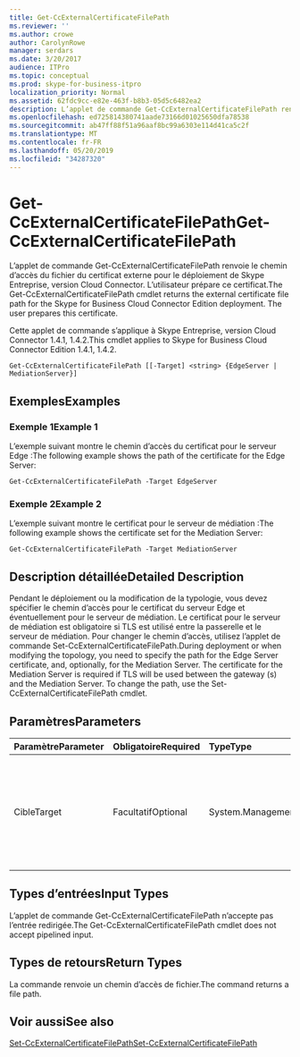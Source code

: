```yaml
---
title: Get-CcExternalCertificateFilePath
ms.reviewer: ''
ms.author: crowe
author: CarolynRowe
manager: serdars
ms.date: 3/20/2017
audience: ITPro
ms.topic: conceptual
ms.prod: skype-for-business-itpro
localization_priority: Normal
ms.assetid: 62fdc9cc-e82e-463f-b8b3-05d5c6482ea2
description: L’applet de commande Get-CcExternalCertificateFilePath renvoie le chemin d’accès du fichier du certificat externe pour le déploiement de Skype Entreprise, version Cloud Connector. L’utilisateur prépare ce certificat.
ms.openlocfilehash: ed725814380741aade73166d01025650dfa78538
ms.sourcegitcommit: ab47ff88f51a96aaf8bc99a6303e114d41ca5c2f
ms.translationtype: MT
ms.contentlocale: fr-FR
ms.lasthandoff: 05/20/2019
ms.locfileid: "34287320"
---
```

# <a name="get-ccexternalcertificatefilepath"></a><span data-ttu-id="12aeb-104">Get-CcExternalCertificateFilePath</span><span class="sxs-lookup"><span data-stu-id="12aeb-104">Get-CcExternalCertificateFilePath</span></span>
 
<span data-ttu-id="12aeb-p102">L’applet de commande Get-CcExternalCertificateFilePath renvoie le chemin d’accès du fichier du certificat externe pour le déploiement de Skype Entreprise, version Cloud Connector. L’utilisateur prépare ce certificat.</span><span class="sxs-lookup"><span data-stu-id="12aeb-p102">The Get-CcExternalCertificateFilePath cmdlet returns the external certificate file path for the Skype for Business Cloud Connector Edition deployment. The user prepares this certificate.</span></span>
  
<span data-ttu-id="12aeb-107">Cette applet de commande s’applique à Skype Entreprise, version Cloud Connector 1.4.1, 1.4.2.</span><span class="sxs-lookup"><span data-stu-id="12aeb-107">This cmdlet applies to Skype for Business Cloud Connector Edition 1.4.1, 1.4.2.</span></span>
  
```
Get-CcExternalCertificateFilePath [[-Target] <string> {EdgeServer | MediationServer}]
```

## <a name="examples"></a><span data-ttu-id="12aeb-108">Exemples</span><span class="sxs-lookup"><span data-stu-id="12aeb-108">Examples</span></span>
<span data-ttu-id="12aeb-109"><a name="Examples"> </a></span><span class="sxs-lookup"><span data-stu-id="12aeb-109"></span></span>

### <a name="example-1"></a><span data-ttu-id="12aeb-110">Exemple 1</span><span class="sxs-lookup"><span data-stu-id="12aeb-110">Example 1</span></span>

<span data-ttu-id="12aeb-111">L’exemple suivant montre le chemin d’accès du certificat pour le serveur Edge :</span><span class="sxs-lookup"><span data-stu-id="12aeb-111">The following example shows the path of the certificate for the Edge Server:</span></span>
  
```
Get-CcExternalCertificateFilePath -Target EdgeServer
```

### <a name="example-2"></a><span data-ttu-id="12aeb-112">Exemple 2</span><span class="sxs-lookup"><span data-stu-id="12aeb-112">Example 2</span></span>

<span data-ttu-id="12aeb-113">L’exemple suivant montre le certificat pour le serveur de médiation :</span><span class="sxs-lookup"><span data-stu-id="12aeb-113">The following example shows the certificate set for the Mediation Server:</span></span>
  
```
Get-CcExternalCertificateFilePath -Target MediationServer
```

## <a name="detailed-description"></a><span data-ttu-id="12aeb-114">Description détaillée</span><span class="sxs-lookup"><span data-stu-id="12aeb-114">Detailed Description</span></span>
<span data-ttu-id="12aeb-115"><a name="DetailedDescription"> </a></span><span class="sxs-lookup"><span data-stu-id="12aeb-115"></span></span>

<span data-ttu-id="12aeb-p103">Pendant le déploiement ou la modification de la typologie, vous devez spécifier le chemin d’accès pour le certificat du serveur Edge et éventuellement pour le serveur de médiation. Le certificat pour le serveur de médiation est obligatoire si TLS est utilisé entre la passerelle et le serveur de médiation. Pour changer le chemin d’accès, utilisez l’applet de commande Set-CcExternalCertificateFilePath.</span><span class="sxs-lookup"><span data-stu-id="12aeb-p103">During deployment or when modifying the topology, you need to specify the path for the Edge Server certificate, and, optionally, for the Mediation Server. The certificate for the Mediation Server is required if TLS will be used between the gateway (s) and the Mediation Server. To change the path, use the Set-CcExternalCertificateFilePath cmdlet.</span></span>
  
## <a name="parameters"></a><span data-ttu-id="12aeb-119">Paramètres</span><span class="sxs-lookup"><span data-stu-id="12aeb-119">Parameters</span></span>
<span data-ttu-id="12aeb-120"><a name="DetailedDescription"> </a></span><span class="sxs-lookup"><span data-stu-id="12aeb-120"></span></span>

|<span data-ttu-id="12aeb-121">**Paramètre**</span><span class="sxs-lookup"><span data-stu-id="12aeb-121">**Parameter**</span></span>|<span data-ttu-id="12aeb-122">**Obligatoire**</span><span class="sxs-lookup"><span data-stu-id="12aeb-122">**Required**</span></span>|<span data-ttu-id="12aeb-123">**Type**</span><span class="sxs-lookup"><span data-stu-id="12aeb-123">**Type**</span></span>|<span data-ttu-id="12aeb-124">**Description**</span><span class="sxs-lookup"><span data-stu-id="12aeb-124">**Description**</span></span>|
|:-----|:-----|:-----|:-----|
|<span data-ttu-id="12aeb-125">Cible</span><span class="sxs-lookup"><span data-stu-id="12aeb-125">Target</span></span>  <br/> |<span data-ttu-id="12aeb-126">Facultatif</span><span class="sxs-lookup"><span data-stu-id="12aeb-126">Optional</span></span>  <br/> | <span data-ttu-id="12aeb-127">System.Management.Automation.SwitchParameter</span><span class="sxs-lookup"><span data-stu-id="12aeb-127">System.Management.Automation.SwitchParameter</span></span> <br/> |<span data-ttu-id="12aeb-p104">Type de chemin d’accès de fichier requis. Les types comprennent :</span><span class="sxs-lookup"><span data-stu-id="12aeb-p104">Type of file path requested. Types include:</span></span>  <br/> <span data-ttu-id="12aeb-130">Le serveur Edge (défaut)</span><span class="sxs-lookup"><span data-stu-id="12aeb-130">EdgeServer (default)</span></span>  <br/> <span data-ttu-id="12aeb-131">Le serveur de médiation</span><span class="sxs-lookup"><span data-stu-id="12aeb-131">MediationServer</span></span>  <br/> |
   
## <a name="input-types"></a><span data-ttu-id="12aeb-132">Types d’entrées</span><span class="sxs-lookup"><span data-stu-id="12aeb-132">Input Types</span></span>
<span data-ttu-id="12aeb-133"><a name="InputTypes"> </a></span><span class="sxs-lookup"><span data-stu-id="12aeb-133"></span></span>

<span data-ttu-id="12aeb-134">L’applet de commande Get-CcExternalCertificateFilePath n’accepte pas l’entrée redirigée.</span><span class="sxs-lookup"><span data-stu-id="12aeb-134">The Get-CcExternalCertificateFilePath cmdlet does not accept pipelined input.</span></span>
  
## <a name="return-types"></a><span data-ttu-id="12aeb-135">Types de retours</span><span class="sxs-lookup"><span data-stu-id="12aeb-135">Return Types</span></span>
<span data-ttu-id="12aeb-136"><a name="ReturnTypes"> </a></span><span class="sxs-lookup"><span data-stu-id="12aeb-136"></span></span>

<span data-ttu-id="12aeb-137">La commande renvoie un chemin d’accès de fichier.</span><span class="sxs-lookup"><span data-stu-id="12aeb-137">The command returns a file path.</span></span>
  
## <a name="see-also"></a><span data-ttu-id="12aeb-138">Voir aussi</span><span class="sxs-lookup"><span data-stu-id="12aeb-138">See also</span></span>
<span data-ttu-id="12aeb-139"><a name="ReturnTypes"> </a></span><span class="sxs-lookup"><span data-stu-id="12aeb-139"></span></span>

[<span data-ttu-id="12aeb-140">Set-CcExternalCertificateFilePath</span><span class="sxs-lookup"><span data-stu-id="12aeb-140">Set-CcExternalCertificateFilePath</span></span>](set-ccexternalcertificatefilepath.md)
  

